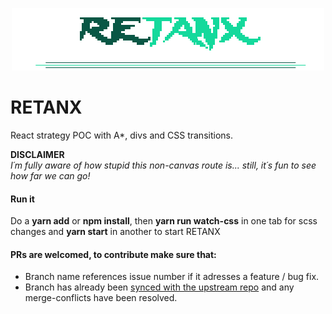 <p align="center">
<img src="./src/retanx.png" />
</p>

# RETANX
React strategy POC with A*, divs and CSS transitions.

**DISCLAIMER** <br />
*I´m fully aware of how stupid this non-canvas route is... still, it´s fun to see how far we can go!*

#### Run it
Do a **yarn add** or **npm install**, then **yarn run watch-css** in one tab for scss changes and **yarn start** in another to start RETANX

#### PRs are welcomed, to contribute make sure that:
* Branch name references issue number if it adresses a feature / bug fix.
* Branch has already been [synced with the upstream repo](https://help.github.com/articles/syncing-a-fork/) and any merge-conflicts have been resolved.
